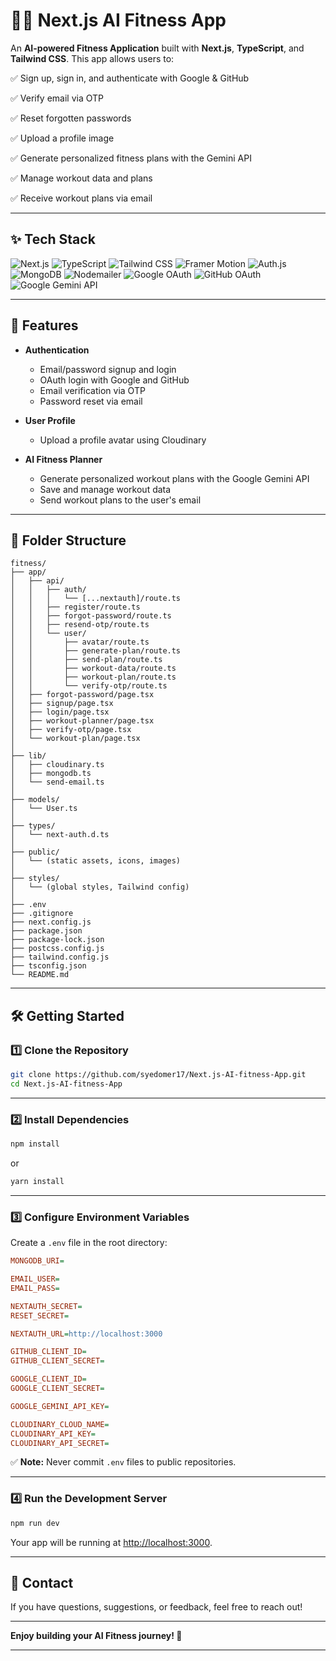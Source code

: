 # 🏋️‍♂️ Next.js AI Fitness App

An **AI-powered Fitness Application** built with **Next.js**, **TypeScript**, and **Tailwind CSS**.
This app allows users to:

✅ Sign up, sign in, and authenticate with Google & GitHub

✅ Verify email via OTP

✅ Reset forgotten passwords

✅ Upload a profile image

✅ Generate personalized fitness plans with the Gemini API

✅ Manage workout data and plans

✅ Receive workout plans via email

---

## ✨ Tech Stack

![Next.js](https://img.shields.io/badge/Next.js-000?logo=next.js\&logoColor=white)
![TypeScript](https://img.shields.io/badge/TypeScript-3178C6?logo=typescript\&logoColor=white)
![Tailwind CSS](https://img.shields.io/badge/TailwindCSS-06B6D4?logo=tailwind-css\&logoColor=white)
![Framer Motion](https://img.shields.io/badge/Framer%20Motion-0055FF?logo=framer\&logoColor=white)
![Auth.js](https://img.shields.io/badge/Auth.js-000000?logo=next-auth\&logoColor=white)
![MongoDB](https://img.shields.io/badge/MongoDB-47A248?logo=mongodb\&logoColor=white)
![Nodemailer](https://img.shields.io/badge/Nodemailer-yellowgreen)
![Google OAuth](https://img.shields.io/badge/Google%20OAuth-4285F4?logo=google\&logoColor=white)
![GitHub OAuth](https://img.shields.io/badge/GitHub%20OAuth-181717?logo=github\&logoColor=white)
![Google Gemini API](https://img.shields.io/badge/Google%20Gemini-4285F4?logo=google\&logoColor=white)

---

## 🌟 Features

* **Authentication**

  * Email/password signup and login
  * OAuth login with Google and GitHub
  * Email verification via OTP
  * Password reset via email

* **User Profile**

  * Upload a profile avatar using Cloudinary

* **AI Fitness Planner**

  * Generate personalized workout plans with the Google Gemini API
  * Save and manage workout data
  * Send workout plans to the user's email

---

## 📂 Folder Structure

```
fitness/
├── app/
│   ├── api/
│   │   ├── auth/
│   │   │   └── [...nextauth]/route.ts
│   │   ├── register/route.ts
│   │   ├── forgot-password/route.ts
│   │   ├── resend-otp/route.ts
│   │   └── user/
│   │       ├── avatar/route.ts
│   │       ├── generate-plan/route.ts
│   │       ├── send-plan/route.ts
│   │       ├── workout-data/route.ts
│   │       ├── workout-plan/route.ts
│   │       └── verify-otp/route.ts
│   ├── forgot-password/page.tsx
│   ├── signup/page.tsx
│   ├── login/page.tsx
│   ├── workout-planner/page.tsx
│   ├── verify-otp/page.tsx
│   └── workout-plan/page.tsx
│
├── lib/
│   ├── cloudinary.ts
│   ├── mongodb.ts
│   └── send-email.ts
│
├── models/
│   └── User.ts
│
├── types/
│   └── next-auth.d.ts
│
├── public/
│   └── (static assets, icons, images)
│
├── styles/
│   └── (global styles, Tailwind config)
│
├── .env
├── .gitignore
├── next.config.js
├── package.json
├── package-lock.json
├── postcss.config.js
├── tailwind.config.js
├── tsconfig.json
└── README.md
```

---

## 🛠️ Getting Started

### 1️⃣ Clone the Repository

```bash
git clone https://github.com/syedomer17/Next.js-AI-fitness-App.git
cd Next.js-AI-fitness-App
```

---

### 2️⃣ Install Dependencies

```bash
npm install
```

or

```bash
yarn install
```

---

### 3️⃣ Configure Environment Variables

Create a `.env` file in the root directory:

```ini
MONGODB_URI=

EMAIL_USER=
EMAIL_PASS=

NEXTAUTH_SECRET=
RESET_SECRET=

NEXTAUTH_URL=http://localhost:3000

GITHUB_CLIENT_ID=
GITHUB_CLIENT_SECRET=

GOOGLE_CLIENT_ID=
GOOGLE_CLIENT_SECRET=

GOOGLE_GEMINI_API_KEY=

CLOUDINARY_CLOUD_NAME=
CLOUDINARY_API_KEY=
CLOUDINARY_API_SECRET=
```

✅ **Note:** Never commit `.env` files to public repositories.

---

### 4️⃣ Run the Development Server

```bash
npm run dev
```

Your app will be running at [http://localhost:3000](http://localhost:3000).

---

## 📧 Contact

If you have questions, suggestions, or feedback, feel free to reach out!

---

**Enjoy building your AI Fitness journey! 💪**

---

